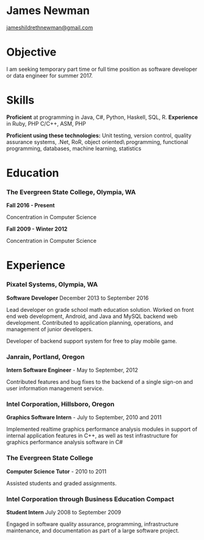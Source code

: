 # James Newman

jameshildrethnewman@gmail.com

# Objective

I am seeking temporary part time or full time position as software developer or data engineer for summer 2017.

# Skills

**Proficient** at programming in Java, C#, Python, Haskell, SQL, R. **Experience** in Ruby, PHP C/C++, ASM, PHP

**Proficient using these technologies:** Unit testing, version control, quality assurance systems, .Net, RoR, object oriented\ programming, functional programming, databases, machine learning, statistics

# Education

### The Evergreen State College, Olympia, WA

**Fall 2016 - Present**

Concentration in Computer Science

**Fall 2009 - Winter 2012**

Concentration in Computer Science

# Experience

### Pixatel Systems, Olympia, WA
**Software Developer** December 2013 to September 2016

Lead developer on grade school math education solution. Worked on front end web development, Android, and Java and MySQL backend web development. Contributed to application planning, operations, and management of junior developers.

Developer of backend support system for free to play mobile game.

### Janrain, Portland, Oregon
**Intern Software Engineer** - May to September, 2012

Contributed features and bug fixes to the backend of a single sign-on and user information management service.

### Intel Corporation, Hillsboro, Oregon
**Graphics Software Intern** - July to September, 2010 and 2011

Implemented realtime graphics performance analysis modules in support of internal application features in C++, as well as test infrastructure for graphics performance analysis software in C#

### The Evergreen State College
**Computer Science Tutor** - 2010 to 2011

Assisted students and graded assignments.

### Intel Corporation through Business Education Compact
**Student Intern** July 2008 to September 2009

Engaged in software quality assurance, programming, infrastructure maintenance, and documentation as part of a large software project.
